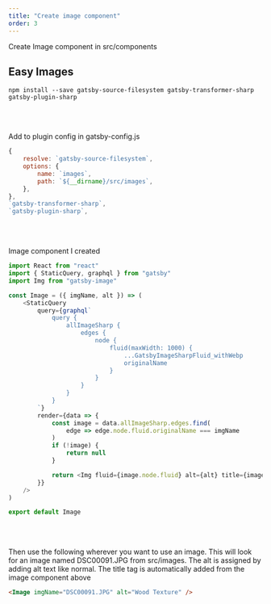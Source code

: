 ```yaml
---
title: "Create image component"
order: 3
---
```


Create Image component in src/components

## Easy Images ##

```shell
npm install --save gatsby-source-filesystem gatsby-transformer-sharp gatsby-plugin-sharp
```

<br>
<br>

Add to plugin config in gatsby-config.js

```js
{
    resolve: `gatsby-source-filesystem`,
    options: {
        name: `images`,
        path: `${__dirname}/src/images`,
    },
},
`gatsby-transformer-sharp`,
`gatsby-plugin-sharp`,
```

<br>
<br>

Image component I created

```js
import React from "react"
import { StaticQuery, graphql } from "gatsby"
import Img from "gatsby-image"

const Image = ({ imgName, alt }) => (
    <StaticQuery
        query={graphql`
            query {
                allImageSharp {
                    edges {
                        node {
                            fluid(maxWidth: 1000) {
                                ...GatsbyImageSharpFluid_withWebp
                                originalName
                            }
                        }
                    }
                }
            }
        `}
        render={data => {
            const image = data.allImageSharp.edges.find(
                edge => edge.node.fluid.originalName === imgName
            )
            if (!image) {
                return null
            }

            return <Img fluid={image.node.fluid} alt={alt} title={image.node.fluid.originalName} />
        }}
    />
)

export default Image
```

<br>
<br>

Then use the following wherever you want to use an image. This will look for an image named DSC00091.JPG from src/images. The alt is assigned by adding alt text like normal. The title tag is automatically added from the image component above

```html
<Image imgName="DSC00091.JPG" alt="Wood Texture" />
```